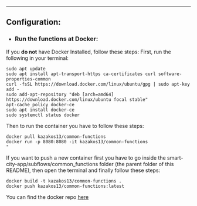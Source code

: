 ---
## Configuration:

* ### Run the functions at Docker:

If you <strong>do not</strong> have Docker Installed, follow these steps:
First, run the following in your terminal:

```
sudo apt update
sudo apt install apt-transport-https ca-certificates curl software-properties-common
curl -fsSL https://download.docker.com/linux/ubuntu/gpg | sudo apt-key add -
sudo add-apt-repository "deb [arch=amd64] https://download.docker.com/linux/ubuntu focal stable"
apt-cache policy docker-ce
sudo apt install docker-ce
sudo systemctl status docker
```
Then to run the container you have to follow these steps:
```
docker pull kazakos13/common-functions
docker run -p 8080:8080 -it kazakos13/common-functions
"
```
If you want to push a new container first you have to go inside the smart-city-app/subflows/common_functions folder (the parent folder of this README), then open the terminal and finally follow these steps:
```
docker build -t kazakos13/common-functions .
docker push kazakos13/common-functions:latest
```

You can find the docker repo [here](https://hub.docker.com/r/kazakos13/common-functions)